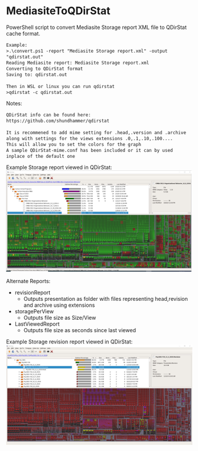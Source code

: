 # MediasiteToQDirStat

PowerShell script to convert Mediasite Storage report XML file to QDirStat cache format.

    Example:
    >.\convert.ps1 -report "Mediasite Storage report.xml" -output "qdirstat.out"
    Reading Mediasite report: Mediasite Storage report.xml
    Converting to QDirStat format
    Saving to: qdirstat.out

    Then in WSL or linux you can run qdirstat
    >qdirstat -c qdirstat.out
    
Notes:

    QDirStat info can be found here: https://github.com/shundhammer/qdirstat

    It is recommened to add mime setting for .head,.version and .archive
    along with settings for the views extensions .0,.1,.10,.100....
    This will allow you to set the colors for the graph
    A sample QDirStat-mime.conf has been included or it can by used inplace of the default one

Example Storage report viewed in QDirStat:
![Example QDirStat](/images/Example.jpg)

Alternate Reports:

* revisionReport
  - Outputs presentation as folder with files representing head,revision and archive using extensions
* storagePerView
  - Outputs file size as Size/View 
* LastViewedReport 
  - Outputs file size as seconds since last viewed 
  
Example Storage revision report viewed in QDirStat:
![Example QDirStat Revision Report](/images/Example-revisionReport.jpg)
